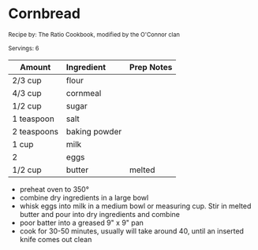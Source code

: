 # Cornbread

<small>Recipe by: The Ratio Cookbook, modified by the O'Connor clan</small>

<small>Servings: 6</small>

| Amount      | Ingredient    | Prep Notes |
| ----------- | :------------ | :--------- |
| 2/3 cup     | flour         |            |
| 4/3 cup     | cornmeal      |            |
| 1/2 cup     | sugar         |            |
| 1 teaspoon  | salt          |            |
| 2 teaspoons | baking powder |            |
| 1 cup       | milk          |            |
| 2           | eggs          |            |
| 1/2 cup     | butter        | melted     |

- preheat oven to 350°
- combine dry ingredients in a large bowl
- whisk eggs into milk in a medium bowl or measuring cup. Stir in melted butter and pour into dry ingredients and combine
- poor batter into a greased 9" x 9" pan
- cook for 30-50 minutes, usually will take around 40, until an inserted knife comes out clean

